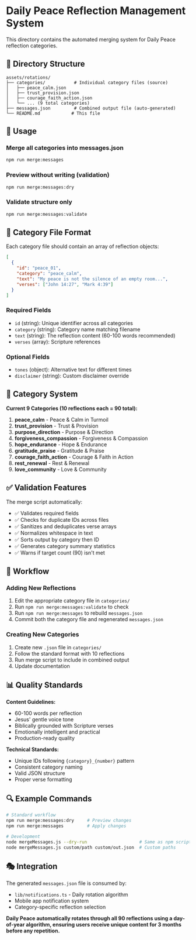 # Daily Peace Reflection Management System

This directory contains the automated merging system for Daily Peace reflection categories.

## 📁 Directory Structure

```
assets/rotations/
├── categories/           # Individual category files (source)
│   ├── peace_calm.json
│   ├── trust_provision.json
│   ├── courage_faith_action.json
│   └── ... (9 total categories)
├── messages.json         # Combined output file (auto-generated)
└── README.md            # This file
```

## 🔧 Usage

### Merge all categories into messages.json
```bash
npm run merge:messages
```

### Preview without writing (validation)
```bash
npm run merge:messages:dry
```

### Validate structure only
```bash
npm run merge:messages:validate
```

## 📝 Category File Format

Each category file should contain an array of reflection objects:

```json
[
  {
    "id": "peace_01",
    "category": "peace_calm", 
    "text": "My peace is not the silence of an empty room...",
    "verses": ["John 14:27", "Mark 4:39"]
  }
]
```

### Required Fields
- `id` (string): Unique identifier across all categories
- `category` (string): Category name matching filename
- `text` (string): The reflection content (60-100 words recommended)
- `verses` (array): Scripture references

### Optional Fields
- `tones` (object): Alternative text for different times
- `disclaimer` (string): Custom disclaimer override

## 🎯 Category System

**Current 9 Categories (10 reflections each = 90 total):**

1. **peace_calm** - Peace & Calm in Turmoil
2. **trust_provision** - Trust & Provision  
3. **purpose_direction** - Purpose & Direction
4. **forgiveness_compassion** - Forgiveness & Compassion
5. **hope_endurance** - Hope & Endurance
6. **gratitude_praise** - Gratitude & Praise
7. **courage_faith_action** - Courage & Faith in Action
8. **rest_renewal** - Rest & Renewal
9. **love_community** - Love & Community

## ✅ Validation Features

The merge script automatically:
- ✅ Validates required fields
- ✅ Checks for duplicate IDs across files
- ✅ Sanitizes and deduplicates verse arrays
- ✅ Normalizes whitespace in text
- ✅ Sorts output by category then ID
- ✅ Generates category summary statistics
- ✅ Warns if target count (90) isn't met

## 🚀 Workflow

### Adding New Reflections
1. Edit the appropriate category file in `categories/`
2. Run `npm run merge:messages:validate` to check
3. Run `npm run merge:messages` to rebuild `messages.json`
4. Commit both the category file and regenerated `messages.json`

### Creating New Categories
1. Create new `.json` file in `categories/`
2. Follow the standard format with 10 reflections
3. Run merge script to include in combined output
4. Update documentation

## 📊 Quality Standards

**Content Guidelines:**
- 60-100 words per reflection
- Jesus' gentle voice tone
- Biblically grounded with Scripture verses
- Emotionally intelligent and practical
- Production-ready quality

**Technical Standards:**
- Unique IDs following `{category}_{number}` pattern  
- Consistent category naming
- Valid JSON structure
- Proper verse formatting

## 🔍 Example Commands

```bash
# Standard workflow
npm run merge:messages:dry     # Preview changes
npm run merge:messages         # Apply changes

# Development
node mergeMessages.js --dry-run                    # Same as npm script
node mergeMessages.js custom/path custom/out.json  # Custom paths
```

## 🎭 Integration

The generated `messages.json` file is consumed by:
- `lib/notifications.ts` - Daily rotation algorithm
- Mobile app notification system
- Category-specific reflection selection

**Daily Peace automatically rotates through all 90 reflections using a day-of-year algorithm, ensuring users receive unique content for 3 months before any repetition.**